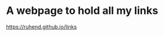 # A webpage to hold all my links

<a href="https://ruhend.github.io/links">https://ruhend.github.io/links</a>

